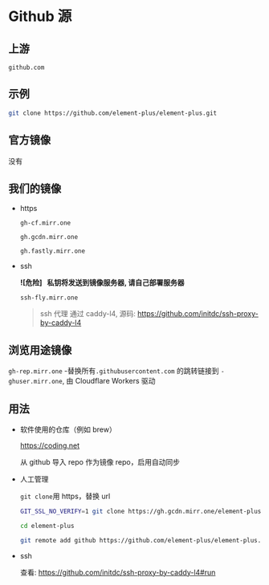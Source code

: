 # Github 源

## 上游

`github.com`

## 示例

```sh
git clone https://github.com/element-plus/element-plus.git
```

## 官方镜像

没有

## 我们的镜像

- https

  `gh-cf.mirr.one`

  `gh.gcdn.mirr.one`

  `gh.fastly.mirr.one`

- ssh

  **![危险]   私钥将发送到镜像服务器, 请自己部署服务器**

  `ssh-fly.mirr.one`

  > ssh 代理 通过 caddy-l4, 源码: https://github.com/initdc/ssh-proxy-by-caddy-l4

## 浏览用途镜像

`gh-rep.mirr.one` -替换所有`.githubusercontent.com` 的跳转链接到 `-ghuser.mirr.one`, 由 Cloudflare Workers 驱动

## 用法

- 软件使用的仓库（例如 brew）

  https://coding.net

  从 github 导入 repo 作为镜像 repo，启用自动同步

- 人工管理

  `git clone`用 https，替换 url

  ```sh
  GIT_SSL_NO_VERIFY=1 git clone https://gh.gcdn.mirr.one/element-plus/element-plus.git

  cd element-plus

  git remote add github https://github.com/element-plus/element-plus.git
  ```

- ssh

  查看: https://github.com/initdc/ssh-proxy-by-caddy-l4#run
